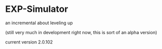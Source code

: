 # EXP-Simulator
an incremental about leveling up

(still very much in development right now, this is sort of an alpha version)

current version 2.0.102

